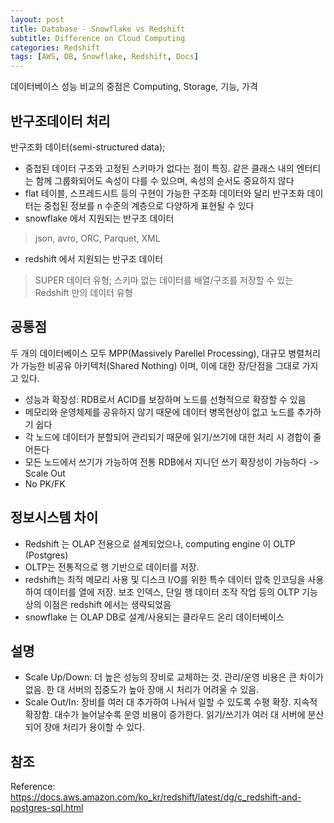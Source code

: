 ```yaml
---
layout: post
title: Database - Snowflake vs Redshift
subtitle: Difference on Cloud Computing
categories: Redshift
tags: [AWS, DB, Snowflake, Redshift, Docs]
---
```


데이터베이스 성능 비교의 중점은 Computing, Storage, 기능, 가격

## 반구조데이터 처리 
반구조화 데이터(semi-structured data); 
- 중첩된 데이터 구조와 고정된 스키마가 없다는 점이 특징. 같은 클래스 내의 엔터티는 함께 그룹화되어도 속성이 다를 수 있으며, 속성의 순서도 중요하지 않다
- flat 테이블, 스프레드시트 등의 구현이 가능한 구조화 데이터와 달리 반구조화 데이터는 중첩된 정보를 n 수준의 계층으로 다양하게 표현될 수 있다
- snowflake 에서 지원되는 반구조 데이터
> json, avro, ORC, Parquet, XML
- redshift 에서 지원되는 반구조 데이터 
> SUPER 데이터 유형; 스키마 없는 데이터를 배열/구조를 저장할 수 있는 Redshift 만의 데이터 유형


## 공통점
두 개의 데이터베이스 모두 MPP(Massively Parellel Processing), 대규모 병렬처리가 가능한 비공유 아키텍처(Shared Nothing) 이며, 이에 대한 장/단점을 그대로 가지고 있다. 
- 성능과 확장성: RDB로서 ACID를 보장하며 노드를 선형적으로 확장할 수 있음
- 메모리와 운영체제를 공유하지 않기 때문에 데이터 병목현상이 없고 노드를 추가하기 쉽다
- 각 노드에 데이터가 분할되어 관리되기 때문에 읽기/쓰기에 대한 처리 시 경합이 줄어든다
- 모든 노드에서 쓰기가 가능하여 전통 RDB에서 지니던 쓰기 확장성이 가능하다 -> Scale Out
- No PK/FK 

<!--
# External Table 로딩 기술 (대용량 데이터 로딩 기술) 
-->
## 정보시스템 차이
- Redshift 는 OLAP 전용으로 설계되었으나, computing engine 이 OLTP (Postgres) 
- OLTP는 전통적으로 행 기반으로 데이터를 저장.
- redshift는 최적 메모리 사용 및 디스크 I/O를 위한 특수 데이터 압축 인코딩을 사용하여 데이터를 열에 저장. 보조 인덱스, 단일 행 데이터 조작 작업 등의 OLTP 기능상의 이점은 redshift 에서는 생략되었음
- snowflake 는 OLAP DB로 설계/사용되는 클라우드 온리 데이터베이스

## 설명
- Scale Up/Down: 더 높은 성능의 장비로 교체하는 것. 관리/운영 비용은 큰 차이가 없음. 한 대 서버의 집중도가 높아 장애 시 처리가 어려울 수 있음.
- Scale Out/In: 장비를 여러 대 추가하여 나눠서 일할 수 있도록 수평 확장. 지속적 확장함. 대수가 늘어날수록 운영 비용이 증가한다. 읽기/쓰기가 여러 대 서버에 분산되어 장애 처리가 용이할 수 있다.

## 참조
Reference:
https://docs.aws.amazon.com/ko_kr/redshift/latest/dg/c_redshift-and-postgres-sql.html
